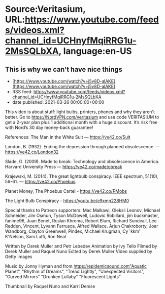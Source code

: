 # Source:Veritasium, URL:https://www.youtube.com/feeds/videos.xml?channel_id=UCHnyfMqiRRG1u-2MsSQLbXA, language:en-US

## This is why we can't have nice things
 - [https://www.youtube.com/watch?v=j5v8D-alAKE](https://www.youtube.com/watch?v=j5v8D-alAKE)
 - RSS feed: https://www.youtube.com/feeds/videos.xml?channel_id=UCHnyfMqiRRG1u-2MsSQLbXA
 - date published: 2021-03-26 00:00:00+00:00

This video is about stuff: light bulbs, printers, phones and why they aren't better. Go to https://NordVPN.com/veritasium and use code VERITASIUM to get a 2-year plan plus 1 additional month with a huge discount. It’s risk free with Nord’s 30 day money-back guarantee!

References:
The Man in the White Suit — https://ve42.co/Suit

London, B. (1932). Ending the depression through planned obsolescence. — https://ve42.co/London32

Slade, G. (2009). Made to break: Technology and obsolescence in America. Harvard University Press — https://ve42.co/madetobreak

Krajewski, M. (2014). The great lightbulb conspiracy. IEEE spectrum, 51(10), 56-61. — https://ve42.co/Phoebus

Planet Money, The Phoebus Cartel - https://ve42.co/PMobs

The Light Bulb Conspiracy - https://youtu.be/e9xmn228HM0

Special thanks to Patreon supporters: Mac Malkawi, Oleksii Leonov, Michael Schneider, Jim Osmun, Tyson McDowell, Ludovic Robillard, jim buckmaster, fanime96, Juan Benet, Ruslan Khroma, Robert Blum, Richard Sundvall, Lee Redden, Vincent, Lyvann Ferrusca, Alfred Wallace, Arjun Chakroborty, Joar Wandborg, Clayton Greenwell, Pindex, Michael Krugman, Cy 'kkm' K'Nelson, Sam Lutfi, Ron Neal

Written by Derek Muller and Petr Lebedev
Animation by Ivy Tello
Filmed by Derek Muller and Raquel Nuno
Edited by Derek Muller
Video supplied by Getty Images

Music by Jonny Hyman and from https://epidemicsound.com"Aquatic Planet", "Rhythm of Dreams", "Tread Lightly", "Unexpected Visitors", "Curved Mirrors" "Drunken Lullaby" "Fluorescent Lights"

Thumbnail by Raquel Nuno and Karri Denise

